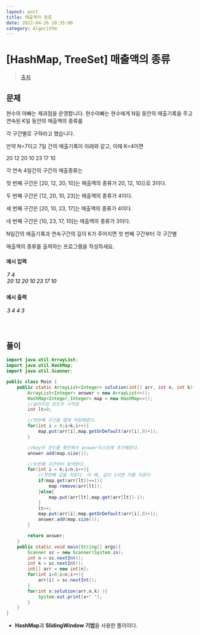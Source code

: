 ```yaml
---
layout: post
title: 매출액의 종류
date: 2022-04-26 10:35:00
category: Algorithm
---
```


# [HashMap, TreeSet] 매출액의 종류

> [출처](https://www.inflearn.com/course/%EC%9E%90%EB%B0%94-%EC%95%8C%EA%B3%A0%EB%A6%AC%EC%A6%98-%EB%AC%B8%EC%A0%9C%ED%92%80%EC%9D%B4-%EC%BD%94%ED%85%8C%EB%8C%80%EB%B9%84/)

## 문제

현수의 아빠는 제과점을 운영합니다. 현수아빠는 현수에게 N일 동안의 매출기록을 주고 연속된 K일 동안의 매출액의 종류를

각 구간별로 구하라고 했습니다.

만약 N=7이고 7일 간의 매출기록이 아래와 같고, 이때 K=4이면

20 12 20 10 23 17 10

각 연속 4일간의 구간의 매출종류는

첫 번째 구간은 [20, 12, 20, 10]는 매출액의 종류가 20, 12, 10으로 3이다.

두 번째 구간은 [12, 20, 10, 23]는 매출액의 종류가 4이다.

세 번째 구간은 [20, 10, 23, 17]는 매출액의 종류가 4이다.

네 번째 구간은 [10, 23, 17, 10]는 매출액의 종류가 3이다.

N일간의 매출기록과 연속구간의 길이 K가 주어지면 첫 번째 구간부터 각 구간별

매출액의 종류를 출력하는 프로그램을 작성하세요.

#### 예시 입력

<h5 style = "margin-top:3px; margin-left:2px;font-weight:550">
7 4<br>
20 12 20 10 23 17 10

</h5>

#### 예시 출력

<h5 style = "margin-top:3px; margin-left:2px; font-weight:550">3 4 4 3</h5>

<br>

## 풀이

```java
import java.util.ArrayList;
import java.util.HashMap;
import java.util.Scanner;

public class Main {
    public static ArrayList<Integer> solution(int[] arr, int n, int k){
        ArrayList<Integer> answer = new ArrayList<>();
        HashMap<Integer,Integer> map = new HashMap<>();
        //슬라이딩 윈도우 시작점
        int lt=0;

        //첫번째 구간을 맵에 저장해준다.
        for(int i = 0;i<k;i++){
            map.put(arr[i],map.getOrDefault(arr[i],0)+1);
        }

        //Key의 갯수를 확인해서 answer리스트에 추가해준다.
        answer.add(map.size());

        //두번째 구간부터 탐색한다.
        for(int i = k;i<n;i++){
            //첫번째 값을 지운다. 이 때, 값이 1이면 키를 지운다
            if(map.get(arr[lt])==1){
                map.remove(arr[lt]);
            }else{
                map.put(arr[lt],map.get(arr[lt])-1);
            }
            lt++;
            map.put(arr[i],map.getOrDefault(arr[i],0)+1);
            answer.add(map.size());
        }

        return answer;
    }
    public static void main(String[] args){
        Scanner sc = new Scanner(System.in);
        int n = sc.nextInt();
        int k = sc.nextInt();
        int[] arr = new int[n];
        for(int i=0;i<n;i++){
            arr[i] = sc.nextInt();
        }
        for(int x:solution(arr,n,k) ){
            System.out.print(x+" ");
        }
    }
}
```

- **HashMap**과 **SlidingWindow 기법**을 사용한 풀이이다.
